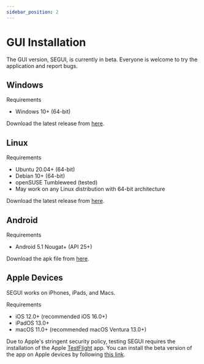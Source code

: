```yaml
---
sidebar_position: 2
---
```


# GUI Installation

The GUI version, SEGUI, is currently in beta. Everyone is welcome to try the application and report bugs.

## Windows

Requirements

- Windows 10+ (64-bit)

Download the latest release from [here](https://github.com/hhandika/segui/releases).

## Linux

Requirements

- Ubuntu 20.04+ (64-bit)
- Debian 10+ (64-bit)
- openSUSE Tumbleweed (tested)
- May work on any Linux distribution with 64-bit architecture

Download the latest release from [here](https://github.com/hhandika/segui/releases).

## Android

Requirements

- Android 5.1 Nougat+ (API 25+)

Download the apk file from [here](https://github.com/hhandika/segui/releases).

## Apple Devices

SEGUI works on iPhones, iPads, and Macs.

Requirements

- iOS 12.0+ (recommended iOS 16.0+)
- iPadOS 13.0+
- macOS 11.0+ (recommended macOS Ventura 13.0+)

Due to Apple's stringent security policy, testing SEGUI requires the installation of the Apple [TestFlight](https://developer.apple.com/testflight/) app. You can install the beta version of the app on Apple devices by following [this link](https://testflight.apple.com/join/LSJD5D0i).
